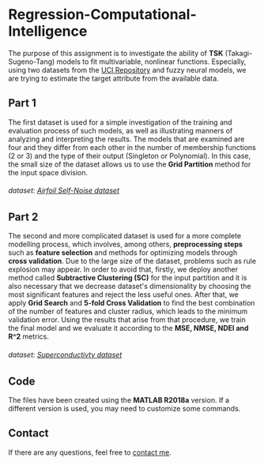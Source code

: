 # Regression-Computational-Intelligence
The purpose of this assignment is to investigate the ability of **TSK** (Takagi-Sugeno-Tang) models to fit multivariable, nonlinear functions. Especially, using two datasets from the [UCI Repository](https://archive.ics.uci.edu/ml/index.php) and fuzzy neural models, we are trying to estimate the target attribute from the available data. 

## Part 1
The first dataset is used for a simple investigation of the training and evaluation process of such models, as well as illustrating manners of analyzing and interpreting the results. The models that are examined are four and they differ from each other in the number of membership functions (2 or 3) and the type of their output (Singleton or Polynomial). In this case, the small size of the dataset allows us to use the **Grid Partition** method for the input space division.

###### dataset: [Airfoil Self-Noise dataset](https://archive.ics.uci.edu/ml/datasets/airfoil+self-noise)

## Part 2
The second and more complicated dataset is used for a more complete modelling process, which involves, among others, **preprocessing steps** such as **feature selection** and methods for optimizing models through **cross validation**. Due to the large size of the dataset, problems such as rule explosion may appear. In order to avoid that, firstly, we deploy another method called **Subtractive Clustering (SC)** for the input partition and it is also necessary that we decrease dataset's dimensionality by choosing the most significant features and reject the less useful ones. After that, we apply **Grid Search** and **5-fold Cross Validation** to find the best combination of the number of features and cluster radius, which leads to the minimum validation error. Using the results that arise from that procedure, we train the final model and we evaluate it according to the **MSE, NMSE, NDEI and R^2** metrics.

###### dataset: [Superconductivty dataset](https://archive.ics.uci.edu/ml/datasets/Superconductivty+Data)

## Code
Τhe files have been created using the **MATLAB R2018a** version. If a different version is used, you may need to customize some commands.

## Contact
If there are any questions, feel free to [contact me](mailto:thomi199822@gmail.com?subject=[GitHub]%20Source%20Han%20Sans). 
